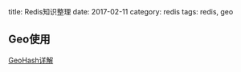 title:  Redis知识整理
date: 2017-02-11
category: redis
tags: redis, geo

## Geo使用

[GeoHash详解](https://zhuanlan.zhihu.com/p/35940647)
